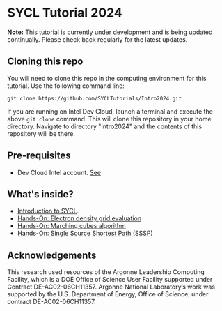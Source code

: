 # SYCL Tutorial 2024

**Note:** This tutorial is currently under development and is being updated continually. Please check back regularly for the latest updates.

## Cloning this repo

You will need to clone this repo in the computing environment for this tutorial. Use the following command line:

```
git clone https://github.com/SYCLTutorials/Intro2024.git
```

If you are running on Intel Dev Cloud, launch a terminal and execute the above `git clone` command. This will clone this repository in your home directory. Navigate to directory "Intro2024" and the contents of this repository will be there.

## Pre-requisites
* Dev Cloud Intel account. [See](https://github.com/SYCLTutorials/Intro2024/blob/main/01-intro/devcloud.md)


## What's inside?
* [Introduction to SYCL](https://github.com/SYCLTutorials/Intro2024/tree/main/01-intro).
* [Hands-On: Electron density grid evaluation](https://github.com/SYCLTutorials/Intro2024/tree/main/02-electrondensity)
* [Hands-On: Marching cubes algorithm](https://github.com/SYCLTutorials/Intro2024/tree/main/03-marchingCubes)
* [Hands-On: Single Source Shortest Path (SSSP)](https://github.com/SYCLTutorials/Intro2024/tree/main/04-sssp)

  
## Acknowledgements
This research used resources of the Argonne Leadership Computing Facility, which is a DOE Office of Science User Facility supported under Contract DE-AC02-06CH11357. Argonne National Laboratory’s work was supported by the U.S. Department of Energy, Office of Science, under contract DE-AC02-06CH11357.


